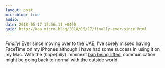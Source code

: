 ```yaml
---
layout: post
microblog: true
audio: 
date: 2018-05-17 15:56:11 +0400
guid: http://kaa.micro.blog/2018/05/17/finally-ever-since.html
---
```

_Finally!_ Ever since moving over to the UAE, I've sorely missed having FaceTime on my iPhones although I have had some success in using it on my Mac. With the (_hopefully_) imminent [ban being lifted](http://gulfbusiness.com/uaes-telecoms-regulator-talks-lift-skype-facetime-ban/), communication might be going back to normal with the outside world.

